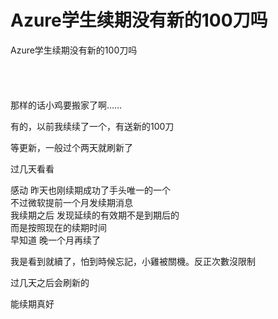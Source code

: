 # Azure学生续期没有新的100刀吗


Azure学生续期没有新的100刀吗<br />
<br />
<img id="aimg_CVvpf" onclick="zoom(this, this.src, 0, 0, 0)" class="zoom" src="https://s1.ax1x.com/2020/11/01/BwVwWQ.png" onmouseover="img_onmouseoverfunc(this)" onload="thumbImg(this)" border="0" alt="" /><br />
<br />
<img id="aimg_XcLaa" onclick="zoom(this, this.src, 0, 0, 0)" class="zoom" src="https://s1.ax1x.com/2020/11/01/BwVsLq.png" onmouseover="img_onmouseoverfunc(this)" onload="thumbImg(this)" border="0" alt="" /><br />
<br />
<img src="static/image/smiley/yct/002.gif" smilieid="30" border="0" alt="" /> <br />
<br />
那样的话小鸡要搬家了啊……

有的，以前我续续了一个，有送新的100刀

等更新，一般过个两天就刷新了

过几天看看

感动 昨天也刚续期成功了手头唯一的一个<br />
不过微软提前一个月发续期消息 <br />
我续期之后 发现延续的有效期不是到期后的<br />
而是按照现在的续期时间<br />
早知道 晚一个月再续了

我是看到就續了，怕到時候忘記，小雞被關機。反正次數沒限制

过几天之后会刷新的

能续期真好

